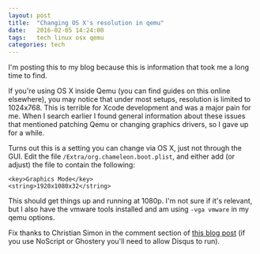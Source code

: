 ```yaml
---
layout: post
title:  "Changing OS X's resolution in qemu"
date:   2016-02-05 14:24:00
tags:   tech linux osx qemu
categories: tech
---
```


I'm posting this to my blog because this is information that took me a long time
to find.

If you're using OS X inside Qemu (you can find guides on this online elsewhere),
you may notice that under most setups, resolution is limited to 1024x768. This
is terrible for Xcode development and was a major pain for me. When I search
earlier I found general information about these issues that mentioned patching
Qemu or changing graphics drivers, so I gave up for a while.

Turns out this is a setting you can change via OS X, just not through the GUI.
Edit the file `/Extra/org.chameleon.boot.plist`, and either add (or adjust) the
file to contain the following:

    <key>Graphics Mode</key>
    <string>1920x1080x32</string>

This should get things up and running at 1080p. I'm not sure if it's relevant,
but I also have the vmware tools installed and am using `-vga vmware` in my qemu
options.

Fix thanks to Christian Simon in the comment section of [this blog
post](http://blog.ostanin.org/2014/02/11/playing-with-mac-os-x-on-kvm/) (if you
use NoScript or Ghostery you'll need to allow Disqus to run).
